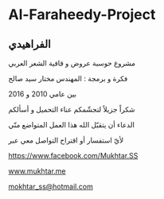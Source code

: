 # Al-Faraheedy-Project
الفراهيدي
-------------------------


مشروع حوسبة عروض و قافية الشعر العربي

فكرة و برمجة : المهندس مختار سيد صالح

بين عامي 2010 و 2016

شكراً جزيلاً لتجشّمكم عناء التحميل و أسألكم

الدعاء أن يتقبّل الله هذا العمل المتواضع منّي


لأيّ استفسار أو اقتراح التواصل معي عبر

https://www.facebook.com/Mukhtar.SS

www.mukhtar.me

mokhtar_ss@hotmail.com

